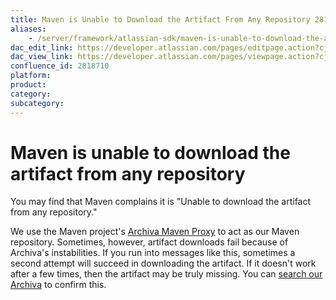 ```yaml
---
title: Maven is Unable to Download the Artifact From Any Repository 2818710
aliases:
    - /server/framework/atlassian-sdk/maven-is-unable-to-download-the-artifact-from-any-repository-2818710.html
dac_edit_link: https://developer.atlassian.com/pages/editpage.action?cjm=wozere&pageId=2818710
dac_view_link: https://developer.atlassian.com/pages/viewpage.action?cjm=wozere&pageId=2818710
confluence_id: 2818710
platform:
product:
category:
subcategory:
---
```

# Maven is unable to download the artifact from any repository

You may find that Maven complains it is "Unable to download the artifact from any repository."

We use the Maven project's <a href="http://maven.apache.org/archiva/" class="external-link">Archiva Maven Proxy</a> to act as our Maven repository. Sometimes, however, artifact downloads fail because of Archiva's instabilities. If you run into messages like this, sometimes a second attempt will succeed in downloading the artifact. If it doesn't work after a few times, then the artifact may be truly missing. You can <a href="http://maven.atlassian.com" class="external-link">search our Archiva</a> to confirm this.

 





















































































































































































































































